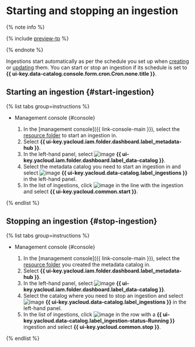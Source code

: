 # Starting and stopping an ingestion


{% note info %}

{% include [preview-tp](../../../_includes/preview-tp.md) %}

{% endnote %}


Ingestions start automatically as per the schedule you set up when [creating](create-ingestion.md) or [updating](update-ingestion.md) them. You can start or stop an ingestion if its schedule is set to **{{ ui-key.data-catalog.console.form.cron.Cron.none.title }}**.

## Starting an ingestion {#start-ingestion}

{% list tabs group=instructions %}

- Management console {#console}
  
  1. In the [management console]({{ link-console-main }}), select the [resource folder](../../../resource-manager/concepts/resources-hierarchy.md#folder) to start an ingestion in.
  1. Select **{{ ui-key.yacloud.iam.folder.dashboard.label_metadata-hub }}**.
  1. In the left-hand panel, select ![image](../../../_assets/console-icons/folder-magnifier.svg) **{{ ui-key.yacloud.iam.folder.dashboard.label_data-catalog }}**.
  1. Select the metadata catalog you need to start an ingestion in and select ![image](../../../_assets/console-icons/arrow-down-to-line.svg) **{{ ui-key.yacloud.data-catalog.label_ingestions }}** in the left-hand panel.
  1. In the list of ingestions, click ![image](../../../_assets/console-icons/ellipsis.svg) in the line with the ingestion and select **{{ ui-key.yacloud.common.start }}**.

{% endlist %}

## Stopping an ingestion {#stop-ingestion}

{% list tabs group=instructions %}

- Management console {#console}
  
  1. In the [management console]({{ link-console-main }}), select the [resource folder](../../../resource-manager/concepts/resources-hierarchy.md#folder) you created the metadata catalog in.
  1. Select **{{ ui-key.yacloud.iam.folder.dashboard.label_metadata-hub }}**.
  1. In the left-hand panel, select ![image](../../../_assets/console-icons/folder-magnifier.svg) **{{ ui-key.yacloud.iam.folder.dashboard.label_data-catalog }}**.
  1. Select the catalog where you need to stop an ingestion and select ![image](../../../_assets/console-icons/arrow-down-to-line.svg) **{{ ui-key.yacloud.data-catalog.label_ingestions }}** in the left-hand panel.
  1. In the list of ingestions, click ![image](../../../_assets/console-icons/ellipsis.svg) in the row with a **{{ ui-key.yacloud.data-catalog.label_ingestion-status-Running }}** ingestion and select **{{ ui-key.yacloud.common.stop }}**.

{% endlist %}
